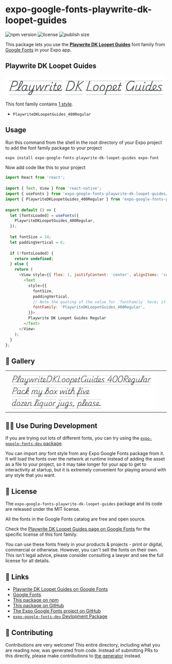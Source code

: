 # expo-google-fonts-playwrite-dk-loopet-guides

![npm version](https://flat.badgen.net/npm/v/expo-google-fonts-playwrite-dk-loopet-guides)
![license](https://flat.badgen.net/github/license/expo/google-fonts)
![publish size](https://flat.badgen.net/packagephobia/install/expo-google-fonts-playwrite-dk-loopet-guides)

This package lets you use the [**Playwrite DK Loopet Guides**](https://fonts.google.com/specimen/Playwrite+DK+Loopet+Guides) font family from [Google Fonts](https://fonts.google.com/) in your Expo app.

## Playwrite DK Loopet Guides

![Playwrite DK Loopet Guides](./font-family.png)

This font family contains [1 style](#-gallery).

- `PlaywriteDKLoopetGuides_400Regular`

## Usage

Run this command from the shell in the root directory of your Expo project to add the font family package to your project
```sh
expo install expo-google-fonts-playwrite-dk-loopet-guides expo-font
```

Now add code like this to your project
```js
import React from 'react';

import { Text, View } from 'react-native';
import { useFonts } from 'expo-google-fonts-playwrite-dk-loopet-guides/useFonts';
import { PlaywriteDKLoopetGuides_400Regular } from 'expo-google-fonts-playwrite-dk-loopet-guides/400Regular';

export default () => {
  let [fontsLoaded] = useFonts({
    PlaywriteDKLoopetGuides_400Regular,
  });

  let fontSize = 24;
  let paddingVertical = 6;

  if (!fontsLoaded) {
    return undefined;
  } else {
    return (
      <View style={{ flex: 1, justifyContent: 'center', alignItems: 'center' }}>
        <Text
          style={{
            fontSize,
            paddingVertical,
            // Note the quoting of the value for `fontFamily` here; it expects a string!
            fontFamily: 'PlaywriteDKLoopetGuides_400Regular',
          }}>
          Playwrite DK Loopet Guides Regular
        </Text>
      </View>
    );
  }
};

```

## 🔡 Gallery


||||
|-|-|-|
|![PlaywriteDKLoopetGuides_400Regular](.//400Regular/PlaywriteDKLoopetGuides_400Regular.ttf.png)||||


## 👩‍💻 Use During Development

If you are trying out lots of different fonts, you can try using the [`expo-google-fonts-dev` package](https://github.com/freeboub/google-fonts/tree/master/font-packages/dev#readme).

You can import *any* font style from any Expo Google Fonts package from it. It will load the fonts
over the network at runtime instead of adding the asset as a file to your project, so it may take longer
for your app to get to interactivity at startup, but it is extremely convenient
for playing around with any style that you want.

## 📖 License

The `expo-google-fonts-playwrite-dk-loopet-guides` package and its code are released under the MIT license.

All the fonts in the Google Fonts catalog are free and open source.

Check the [Playwrite DK Loopet Guides page on Google Fonts](https://fonts.google.com/specimen/Playwrite+DK+Loopet+Guides) for the specific license of this font family.

You can use these fonts freely in your products & projects - print or digital, commercial or otherwise. However, you can't sell the fonts on their own. This isn't legal advice, please consider consulting a lawyer and see the full license for all details.

## 🔗 Links

- [Playwrite DK Loopet Guides on Google Fonts](https://fonts.google.com/specimen/Playwrite+DK+Loopet+Guides)
- [Google Fonts](https://fonts.google.com/)
- [This package on npm](https://www.npmjs.com/package/expo-google-fonts-playwrite-dk-loopet-guides)
- [This package on GitHub](https://github.com/freeboub/google-fonts/tree/master/font-packages/playwrite-dk-loopet-guides)
- [The Expo Google Fonts project on GitHub](https://github.com/freeboub/google-fonts)
- [`expo-google-fonts-dev` Devlopment Package](https://github.com/freeboub/google-fonts/tree/master/font-packages/dev)

## 🤝 Contributing

Contributions are very welcome! This entire directory, including what you are reading now, was generated from code. Instead of submitting PRs to this directly, please make contributions to [the generator](https://github.com/freeboub/google-fonts/tree/master/packages/generator) instead.
